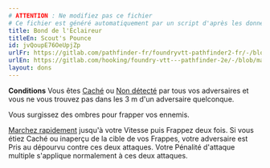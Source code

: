 ```yaml
---
# ATTENTION : Ne modifiez pas ce fichier
# Ce fichier est généré automatiquement par un script d'après les données du module Foundry VTT officiel et de sa traduction
title: Bond de l'Éclaireur
titleEn: Scout's Pounce
id: jvQoupE76OeUpjZp
urlFr: https://gitlab.com/pathfinder-fr/foundryvtt-pathfinder2-fr/-/blob/master/data/feats/jvQoupE76OeUpjZp.htm
urlEn: https://gitlab.com/hooking/foundry-vtt---pathfinder-2e/-/blob/master/packs/data/feats.db/scout-s-pounce.json
layout: dons
---
```

**Conditions** Vous êtes [Caché](../conditions/caché.md) ou [Non détecté](../conditions/non-détecté.md) par tous vos adversaires et vous ne vous trouvez pas dans les 3 m d'un adversaire quelconque.

Vous surgissez des ombres pour frapper vos ennemis.

[Marchez rapidement](../actions/marcher-rapidement.md) jusqu'à votre Vitesse puis Frappez deux fois. Si vous étiez Caché ou inaperçu de la cible de vos Frappes, votre adversaire est Pris au dépourvu contre ces deux attaques. Votre Pénalité d'attaque multiple s'applique normalement à ces deux attaques.
